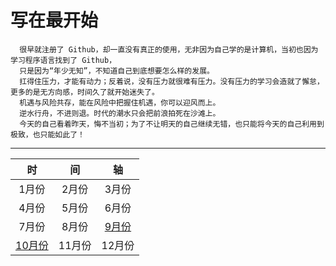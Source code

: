 # 写在最开始
```
  很早就注册了 Github，却一直没有真正的使用，无非因为自己学的是计算机，当初也因为学习程序语言找到了 Github，
  只是因为“年少无知”，不知道自己到底想要怎么样的发展。
  扛得住压力，才能有动力；反着说，没有压力就很难有压力。没有压力的学习会造就了懈怠，更多的是无方向感，时间久了就开始迷失了。
  机遇与风险共存，能在风险中把握住机遇，你可以迎风而上。
  逆水行舟，不进则退。时代的潮水只会把前浪拍死在沙滩上。
  今天的自己看着昨天，悔不当初；为了不让明天的自己继续无错，也只能将今天的自己利用到极致，也只能如此了！
```

---

|时|间|轴|
|:---:|:---:|:---:|
|1月份|2月份|3月份|
|4月份|5月份|6月份|
|7月份|8月份|[9月份](https://github.com/queenta/goddog/blob/master/Sep.md)|
|[10月份](https://github.com/queenta/goddog/blob/master/Oct.md)|11月份|12月份|
